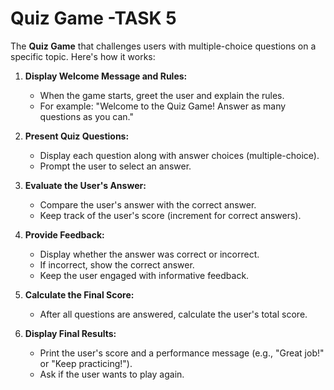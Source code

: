 # Quiz Game -TASK 5

The **Quiz Game** that challenges users with multiple-choice  questions on a specific topic. Here's how it works:

1. **Display Welcome Message and Rules:**
   - When the game starts, greet the user and explain the rules.
   - For example: "Welcome to the Quiz Game! Answer as many questions as you can."

2. **Present Quiz Questions:**
   - Display each question along with answer choices (multiple-choice).
   - Prompt the user to select an answer.

3. **Evaluate the User's Answer:**
   - Compare the user's answer with the correct answer.
   - Keep track of the user's score (increment for correct answers).

4. **Provide Feedback:**
   - Display whether the answer was correct or incorrect.
   - If incorrect, show the correct answer.
   - Keep the user engaged with informative feedback.

5. **Calculate the Final Score:**
   - After all questions are answered, calculate the user's total score.

6. **Display Final Results:**
   - Print the user's score and a performance message (e.g., "Great job!" or "Keep practicing!").
   - Ask if the user wants to play again.

